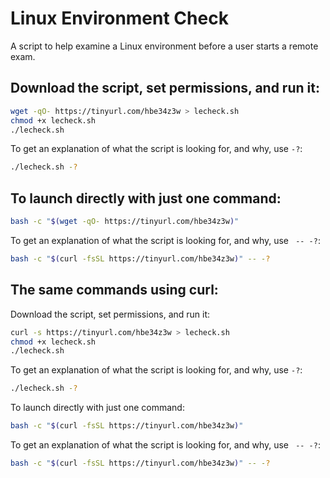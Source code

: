 # Linux Environment Check
A script to help examine a Linux environment before a user starts a remote exam.

## Download the script, set permissions, and run it:
```sh
wget -qO- https://tinyurl.com/hbe34z3w > lecheck.sh
chmod +x lecheck.sh
./lecheck.sh
```

To get an explanation of what the script is looking for, and why, use `-?`:
```sh
./lecheck.sh -?
```

## To launch directly with just one command:

```sh
bash -c "$(wget -qO- https://tinyurl.com/hbe34z3w)"
```

To get an explanation of what the script is looking for, and why, use ` -- -?`:
```sh
bash -c "$(curl -fsSL https://tinyurl.com/hbe34z3w)" -- -?
```

## The same commands using curl:

Download the script, set permissions, and run it:
```sh
curl -s https://tinyurl.com/hbe34z3w > lecheck.sh
chmod +x lecheck.sh
./lecheck.sh
```

To get an explanation of what the script is looking for, and why, use `-?`:
```sh
./lecheck.sh -?
```

To launch directly with just one command:

```sh
bash -c "$(curl -fsSL https://tinyurl.com/hbe34z3w)"
```

To get an explanation of what the script is looking for, and why, use ` -- -?`:
```sh
bash -c "$(curl -fsSL https://tinyurl.com/hbe34z3w)" -- -?
```
